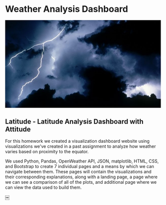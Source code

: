 # Weather Analysis Dashboard
![Images/HD-Weather-Images-620x349.jpg](Images/HD-Weather-Images-620x349.jpg)

## Latitude - Latitude Analysis Dashboard with Attitude

For this homework we created a visualization dashboard website using visualizations we've created in a past assignment to analyze how weather varies based on proximity to the equator.
 
We used Python, Pandas, OpenWeather API, JSON, matplotlib, HTML, CSS, and Bootstrap to create 7 individual pages and a means by which we can navigate between them. These pages will contain the visualizations and their corresponding explanations, along with a landing page, a page where we can see a comparison of all of the plots, and additional page where we can view the data used to build them.








￼

